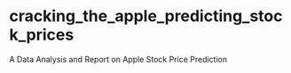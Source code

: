 # cracking_the_apple_predicting_stock_prices
A Data Analysis and Report on Apple Stock Price Prediction 

